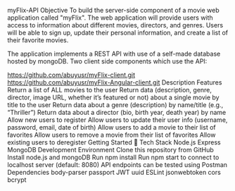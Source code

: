 myFlix-API
Objective
To build the server-side component of a movie web application called "myFlix". The web application will provide users with access to information about different movies, directors, and genres. Users will be able to sign up, update their personal information, and create a list of their favorite movies.

The application implements a REST API with use of a self-made database hosted by mongoDB.
Two client side components which use the API:

https://github.com/abuyusr/myFlix-client.git
https://github.com/abuyusr/myFlix-Angular-client.git
Description
Features
Return a list of ALL movies to the user
Return data (description, genre, director, image URL, whether it’s featured or not) about a single movie by title to the user
Return data about a genre (description) by name/title (e.g., “Thriller”)
Return data about a director (bio, birth year, death year) by name
Allow new users to register
Allow users to update their user info (username, password, email, date of birth)
Allow users to add a movie to their list of favorites
Allow users to remove a movie from their list of favorites
Allow existing users to deregister
Getting Started
🚀 Tech Stack
Node.js
Express
MongoDB
Development Environment
Clone this repository from GitHub
Install node.js and mongoDB
Run npm install
Run npm start to connect to localhost server (default: 8080)
API endpoints can be tested using Postman
Dependencies
body-parser
passport JWT
uuid
ESLint
jsonwebtoken
cors
bcrypt
